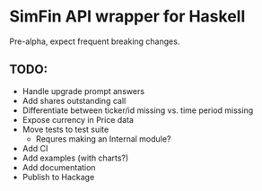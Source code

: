 # SimFin API wrapper for Haskell

Pre-alpha, expect frequent breaking changes.

## TODO:

* Handle upgrade prompt answers
* Add shares outstanding call
* Differentiate between ticker/id missing vs. time period missing
* Expose currency in Price data
* Move tests to test suite
  * Requres making an Internal module?
* Add CI
* Add examples (with charts?)
* Add documentation
* Publish to Hackage
